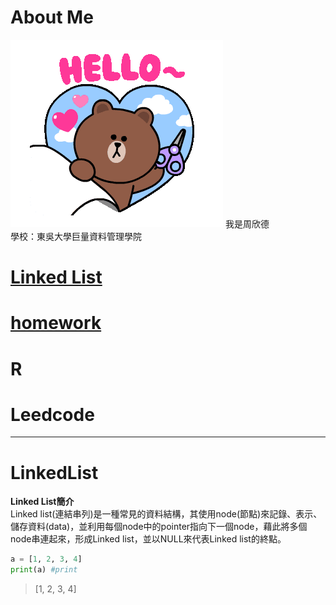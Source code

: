 # About Me
<img src='tenor.gif'>
我是周欣德</br>
學校：東吳大學巨量資料管理學院


# [Linked List](#LinkedList) 
# [homework]('https://github.com/ChouHsinTe1010/DSA2019/tree/master/homework')
# R
# Leedcode 
----------
# **LinkedList**
**Linked List簡介**</br>
Linked list(連結串列)是一種常見的資料結構，其使用node(節點)來記錄、表示、儲存資料(data)，並利用每個node中的pointer指向下一個node，藉此將多個node串連起來，形成Linked list，並以NULL來代表Linked list的終點。
```python
a = [1, 2, 3, 4]
print(a) #print
```
> [1, 2, 3, 4]
